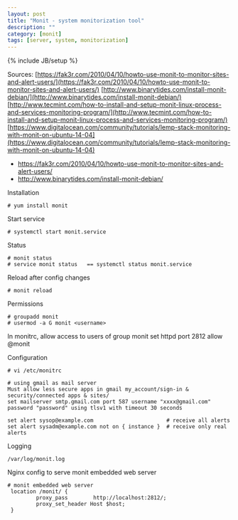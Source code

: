 ```yaml
---
layout: post
title: "Monit - system monitorization tool"
description: ""
category: [monit]
tags: [server, system, monitorization]
---
```

{% include JB/setup %}

Sources: 
[https://fak3r.com/2010/04/10/howto-use-monit-to-monitor-sites-and-alert-users/](https://fak3r.com/2010/04/10/howto-use-monit-to-monitor-sites-and-alert-users/)
[http://www.binarytides.com/install-monit-debian/](http://www.binarytides.com/install-monit-debian/)
[http://www.tecmint.com/how-to-install-and-setup-monit-linux-process-and-services-monitoring-program/](http://www.tecmint.com/how-to-install-and-setup-monit-linux-process-and-services-monitoring-program/)
[https://www.digitalocean.com/community/tutorials/lemp-stack-monitoring-with-monit-on-ubuntu-14-04](https://www.digitalocean.com/community/tutorials/lemp-stack-monitoring-with-monit-on-ubuntu-14-04)

- <https://fak3r.com/2010/04/10/howto-use-monit-to-monitor-sites-and-alert-users/>
- <http://www.binarytides.com/install-monit-debian/>

Installation

    # yum install monit

Start service

    # systemctl start monit.service

Status

    # monit status
    # service monit status   == systemctl status monit.service

Reload after config changes

    # monit reload

Permissions

    # groupadd monit
    # usermod -a G monit <username>

In monitrc, allow access to users of group monit
    set httpd port 2812
      allow @monit

Configuration

    # vi /etc/monitrc

    # using gmail as mail server
    Must allow less secure apps in gmail my_account/sign-in & security/connected apps & sites/
    set mailserver smtp.gmail.com port 587 username "xxxx@gmail.com" password "password" using tlsv1 with timeout 30 seconds

    set alert sysop@example.com                       # receive all alerts
    set alert sysadm@example.com not on { instance }  # receive only real alerts

Logging

    /var/log/monit.log

Nginx config to serve monit embedded web server

    # monit embedded web server
     location /monit/ {
             proxy_pass        http://localhost:2812/;
             proxy_set_header Host $host;
     }



